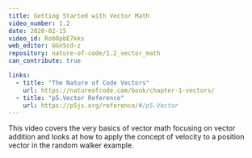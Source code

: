 ```yaml
---
title: Getting Started with Vector Math
video_number: 1.2
date: 2020-02-15
video_id: Rob0pbE7kks
web_editor: GGn5cd-z
repository: nature-of-code/1.2_vector_math
can_contribute: true

links:
  - title: "The Nature of Code Vectors"
    url: https://natureofcode.com/book/chapter-1-vectors/
  - title: "p5.Vector Reference"
    url: https://p5js.org/reference/#/p5.Vector
---
```


This video covers the very basics of vector math focusing on vector addition and looks at how to apply the concept of velocity to a position vector in the random walker example. 
